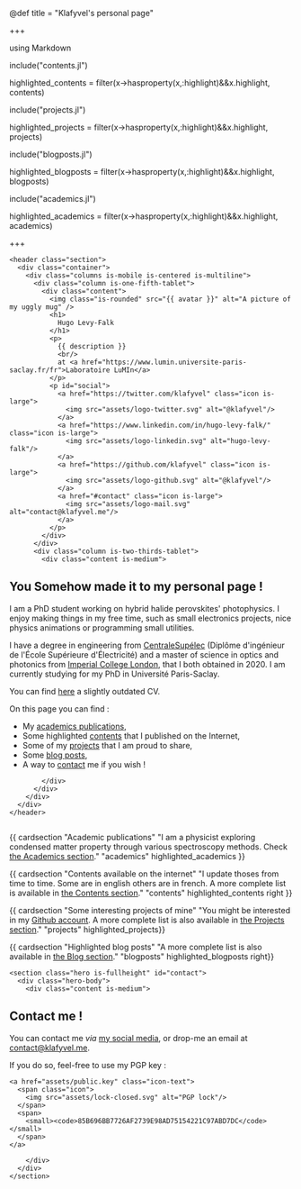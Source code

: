 @def title = "Klafyvel's personal page"

+++

using Markdown

include("contents.jl")

highlighted_contents = filter(x->hasproperty(x,:highlight)&&x.highlight, contents)

include("projects.jl")

highlighted_projects = filter(x->hasproperty(x,:highlight)&&x.highlight, projects)

include("blogposts.jl")

highlighted_blogposts = filter(x->hasproperty(x,:highlight)&&x.highlight, blogposts)

include("academics.jl")

highlighted_academics = filter(x->hasproperty(x,:highlight)&&x.highlight,
academics)

+++

~~~
<header class="section">
  <div class="container">
    <div class="columns is-mobile is-centered is-multiline">
      <div class="column is-one-fifth-tablet">
        <div class="content">
          <img class="is-rounded" src="{{ avatar }}" alt="A picture of my uggly mug" />
          <h1>
            Hugo Levy-Falk
          </h1>
          <p>
            {{ description }}
            <br/>
            at <a href="https://www.lumin.universite-paris-saclay.fr/fr">Laboratoire LuMIn</a>
          </p>
          <p id="social">
            <a href="https://twitter.com/klafyvel" class="icon is-large">
              <img src="assets/logo-twitter.svg" alt="@klafyvel"/>
            </a>
            <a href="https://www.linkedin.com/in/hugo-levy-falk/" class="icon is-large">
              <img src="assets/logo-linkedin.svg" alt="hugo-levy-falk"/>
            </a>
            <a href="https://github.com/klafyvel" class="icon is-large">
              <img src="assets/logo-github.svg" alt="@klafyvel"/>
            </a>
            <a href="#contact" class="icon is-large">
              <img src="assets/logo-mail.svg" alt="contact@klafyvel.me"/>
            </a>
          </p>
        </div>
      </div>
      <div class="column is-two-thirds-tablet">
        <div class="content is-medium">
~~~

## You Somehow made it to my personal page !

I am a PhD student working on hybrid halide perovskites' photophysics. I enjoy making things in my free time, such as small electronics projects, nice physics animations or programming small utilities.

I have a degree in engineering from [CentraleSupélec](https://www.centralesupelec.fr/en) (Diplôme d'ingénieur de l'École Supérieure d'Électricité) and a master of science in optics and photonics from [Imperial College London](http://www.imperial.ac.uk/), that I both obtained in 2020. I am currently studying for my PhD in Université Paris-Saclay.

You can find [here](/assets/cv.pdf) a slightly outdated CV.

On this page you can find :
- My [academics publications](#academics),
- Some highlighted [contents](#contents) that I published on the Internet,
- Some of my [projects](#projects) that I am proud to share,
- Some [blog posts](#blogposts),
- A way to [contact](#contact) me if you wish !

~~~
        </div>
      </div>
    </div>
  </div>
</header>
~~~

~~~
~~~

{{ cardsection "Academic publications" "I am a physicist exploring condensed matter property through various spectroscopy methods. Check <a href='/academics'>the Academics section</a>." "academics" highlighted_academics }}

{{ cardsection "Contents available on the internet" "I update thoses from time to time. Some are in english others are in french. A more complete list is available in <a href='/contents'>the Contents section</a>." "contents" highlighted_contents right }}

{{ cardsection "Some interesting projects of mine" "You might be interested in my <a href='https://github.com/Klafyvel/' class='link'>Github account</a>. A more complete list is also available in <a href='/projects'>the Projects section</a>." "projects" highlighted_projects}}

{{ cardsection "Highlighted blog posts" "A more complete list is also available in <a href='/blog'>the Blog section</a>." "blogposts" highlighted_blogposts right}}

~~~
<section class="hero is-fullheight" id="contact">
  <div class="hero-body">
    <div class="content is-medium">
~~~
## Contact me !

You can contact me *via* [my social media](#social), or drop-me an email at [contact@klafyvel.me](mailto:contact@klafyvel.me).

If you do so, feel-free to use my PGP key :
~~~
<a href="assets/public.key" class="icon-text">
  <span class="icon">
    <img src="assets/lock-closed.svg" alt="PGP lock"/>
  </span>
  <span>
    <small><code>85B696BB7726AF2739E98AD75154221C97ABD7DC</code></small>
  </span>
</a>
~~~

~~~
    </div>
  </div>
</section>
~~~

